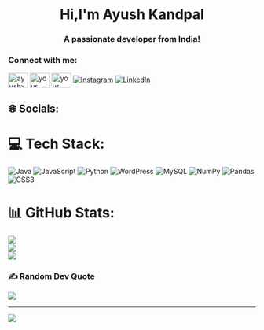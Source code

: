 <h1 align="center">Hi,I'm Ayush Kandpal</h1>
<h3 align="center">A passionate developer from India!</h3>

<h3 align="left">Connect with me:</h3>
<p align="left">


<a href="https://www.leetcode.com/ayushxd" target="blank"><img align="center" src="https://raw.githubusercontent.com/rahuldkjain/github-profile-readme-generator/master/src/images/icons/Social/leet-code.svg" alt="ayushxd" height="30" width="40" /></a>
<a href="https://www.linkedin.com/in/ayush-kandpal-70172a29b/" target="blank">
<img align="center" src="https://raw.githubusercontent.com/rahuldkjain/github-profile-readme-generator/master/src/images/icons/Social/linked-in-alt.svg" alt="your-username" height="30" width="40" />
<a href="https://www.instagram.com/ayush.k_17" target="blank">
<img align="center" src="https://raw.githubusercontent.com/rahuldkjain/github-profile-readme-generator/master/src/images/icons/Social/instagram.svg" alt="your-username" height="30" width="40" />
[![Instagram](https://img.shields.io/badge/Instagram-%23E4405F.svg?logo=Instagram&logoColor=white)](https://instagram.com/ayush.k_17) [![LinkedIn](https://img.shields.io/badge/LinkedIn-%230077B5.svg?logo=linkedin&logoColor=white)](https://linkedin.com/in/ayush-kandpal-70172a29b/) 
</p>


## 🌐 Socials:


# 💻 Tech Stack:
![Java](https://img.shields.io/badge/java-%23ED8B00.svg?style=for-the-badge&logo=openjdk&logoColor=white) ![JavaScript](https://img.shields.io/badge/javascript-%23323330.svg?style=for-the-badge&logo=javascript&logoColor=%23F7DF1E) ![Python](https://img.shields.io/badge/python-3670A0?style=for-the-badge&logo=python&logoColor=ffdd54) ![WordPress](https://img.shields.io/badge/WordPress-%23117AC9.svg?style=for-the-badge&logo=WordPress&logoColor=white) ![MySQL](https://img.shields.io/badge/mysql-4479A1.svg?style=for-the-badge&logo=mysql&logoColor=white) ![NumPy](https://img.shields.io/badge/numpy-%23013243.svg?style=for-the-badge&logo=numpy&logoColor=white) ![Pandas](https://img.shields.io/badge/pandas-%23150458.svg?style=for-the-badge&logo=pandas&logoColor=white) ![CSS3](https://img.shields.io/badge/css3-%231572B6.svg?style=for-the-badge&logo=css3&logoColor=white)
# 📊 GitHub Stats:
![](https://github-readme-stats.vercel.app/api?username=ayushx07-web&theme=dark&hide_border=false&include_all_commits=false&count_private=false)<br/>
![](https://nirzak-streak-stats.vercel.app/?user=ayushx07-web&theme=dark&hide_border=false)<br/>
![](https://github-readme-stats.vercel.app/api/top-langs/?username=ayushx07-web&theme=dark&hide_border=false&include_all_commits=false&count_private=false&layout=compact)

### ✍️ Random Dev Quote
![](https://quotes-github-readme.vercel.app/api?type=horizontal&theme=radical)

---
[![](https://visitcount.itsvg.in/api?id=ayushx07-web&icon=0&color=0)](https://visitcount.itsvg.in)

<!-- Proudly created with GPRM ( https://gprm.itsvg.in ) -->
